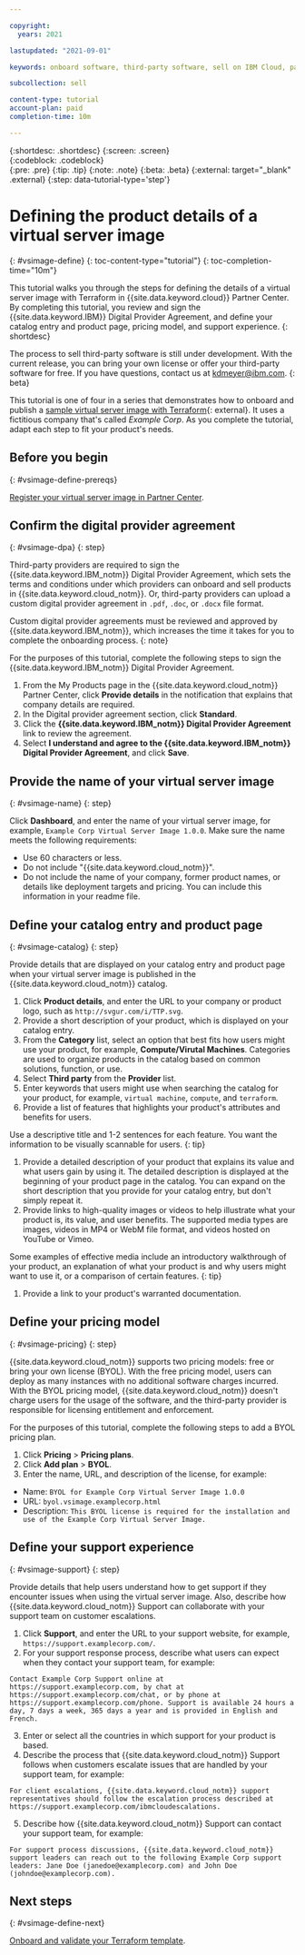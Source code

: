 ```yaml
---

copyright:
  years: 2021

lastupdated: "2021-09-01"

keywords: onboard software, third-party software, sell on IBM Cloud, partner center, virtual server image, virtual machine image, image, vm, vsi, product details, catalog entry, support, pricing, BYOL, terraform, catalog

subcollection: sell

content-type: tutorial
account-plan: paid
completion-time: 10m 

---
```


{:shortdesc: .shortdesc}
{:screen: .screen}  
{:codeblock: .codeblock}  
{:pre: .pre}
{:tip: .tip}
{:note: .note}
{:beta: .beta}
{:external: target="_blank" .external}
{:step: data-tutorial-type='step'} 


# Defining the product details of a virtual server image
{: #vsimage-define}
{: toc-content-type="tutorial"} 
{: toc-completion-time="10m"} 

This tutorial walks you through the steps for defining the details of a virtual server image with Terraform in {{site.data.keyword.cloud}} Partner Center. By completing this tutorial, you review and sign the {{site.data.keyword.IBM}} Digital Provider Agreement, and define your catalog entry and product page, pricing model, and support experience. 
{: shortdesc}

The process to sell third-party software is still under development. With the current release, you can bring your own license or offer your third-party software for free. If you have questions, contact us at kdmeyer@ibm.com.
{: beta}

This tutorial is one of four in a series that demonstrates how to onboard and publish a [sample virtual server image with Terraform](https://github.com/IBM-Cloud/isv-vsi-product-deploy-sample/tree/v1.0){: external}. It uses a fictitious company that's called *Example Corp*. As you complete the tutorial, adapt each step to fit your product's needs.

## Before you begin
{: #vsimage-define-prereqs}

[Register your virtual server image in Partner Center](/docs/sell?topic=sell-vsimage-register).

## Confirm the digital provider agreement
{: #vsimage-dpa}
{: step}

Third-party providers are required to sign the {{site.data.keyword.IBM_notm}} Digital Provider Agreement, which sets the terms and conditions under which providers can onboard and sell products in {{site.data.keyword.cloud_notm}}. Or, third-party providers can upload a custom digital provider agreement in `.pdf`, `.doc`, or `.docx` file format.

Custom digital provider agreements must be reviewed and approved by {{site.data.keyword.IBM_notm}}, which increases the time it takes for you to complete the onboarding process. 
{: note}

For the purposes of this tutorial, complete the following steps to sign the {{site.data.keyword.IBM_notm}} Digital Provider Agreement. 

1. From the My Products page in the {{site.data.keyword.cloud_notm}} Partner Center, click **Provide details** in the notification that explains that company details are required.
1. In the Digital provider agreement section, click **Standard**. 
1. Click the **{{site.data.keyword.IBM_notm}} Digital Provider Agreement** link to review the agreement. 
1. Select **I understand and agree to the {{site.data.keyword.IBM_notm}} Digital Provider Agreement**, and click **Save**.

## Provide the name of your virtual server image
{: #vsimage-name}
{: step}

Click **Dashboard**, and enter the name of your virtual server image, for example, `Example Corp Virtual Server Image 1.0.0`. Make sure the name meets the following requirements:
  
* Use 60 characters or less.
* Do not include "{{site.data.keyword.cloud_notm}}".
* Do not include the name of your company, former product names, or details like deployment targets and pricing. You can include this information in your readme file. 

## Define your catalog entry and product page
{: #vsimage-catalog}
{: step}

Provide details that are displayed on your catalog entry and product page when your virtual server image is published in the {{site.data.keyword.cloud_notm}} catalog.

1. Click **Product details**, and enter the URL to your company or product logo, such as `http://svgur.com/i/TTP.svg`.
1. Provide a short description of your product, which is displayed on your catalog entry. 
1. From the **Category** list, select an option that best fits how users might use your product, for example, **Compute/Virutal Machines**. Categories are used to organize products in the catalog based on common solutions, function, or use.
1. Select **Third party** from the **Provider** list.
1. Enter keywords that users might use when searching the catalog for your product, for example, `virtual machine`, `compute`, and `terraform`.
1. Provide a list of features that highlights your product's attributes and benefits for users.

  Use a descriptive title and 1-2 sentences for each feature. You want the information to be visually scannable for users.
  {: tip}

1. Provide a detailed description of your product that explains its value and what users gain by using it. The detailed description is displayed at the beginning of your product page in the catalog. You can expand on the short description that you provide for your catalog entry, but don't simply repeat it. 
1. Provide links to high-quality images or videos to help illustrate what your product is, its value, and user benefits. The supported media types are images, videos in MP4 or WebM file format, and videos hosted on YouTube or Vimeo.

  Some examples of effective media include an introductory walkthrough of your product, an explanation of what your product is and why users might want to use it, or a comparison of certain features. 
  {: tip}

1. Provide a link to your product's warranted documentation.

## Define your pricing model
{: #vsimage-pricing}
{: step}

{{site.data.keyword.cloud_notm}} supports two pricing models: free or bring your own license (BYOL). With the free pricing model, users can deploy as many instances with no additional software charges incurred. With the BYOL pricing model, {{site.data.keyword.cloud_notm}} doesn't charge users for the usage of the software, and the third-party provider is responsible for licensing entitlement and enforcement. 

For the purposes of this tutorial, complete the following steps to add a BYOL pricing plan. 

1. Click **Pricing** > **Pricing plans**.
1. Click **Add plan** > **BYOL**.
1. Enter the name, URL, and description of the license, for example: 

* Name: `BYOL for Example Corp Virtual Server Image 1.0.0`
* URL: `byol.vsimage.examplecorp.html`
* Description: `This BYOL license is required for the installation and use of the Example Corp Virtual Server Image.`

## Define your support experience
{: #vsimage-support}
{: step}

Provide details that help users understand how to get support if they encounter issues when using the virtual server image. Also, describe how {{site.data.keyword.cloud_notm}} Support can collaborate with your support team on customer escalations.

1. Click **Support**, and enter the URL to your support website, for example, `https://support.examplecorp.com/`.
2. For your support response process, describe what users can expect when they contact your support team, for example:

  `Contact Example Corp Support online at https://support.examplecorp.com, by chat at https://support.examplecorp.com/chat, or by phone at https://support.examplecorp.com/phone. Support is available 24 hours a day, 7 days a week, 365 days a year and is provided in English and French.`
  
3. Enter or select all the countries in which support for your product is based.
4. Describe the process that {{site.data.keyword.cloud_notm}} Support follows when customers escalate issues that are handled by your support team, for example: 

  `For client escalations, {{site.data.keyword.cloud_notm}} support representatives should follow the escalation process described at https://support.examplecorp.com/ibmcloudescalations.`
  
5. Describe how {{site.data.keyword.cloud_notm}} Support can contact your support team, for example:

  `For support process discussions, {{site.data.keyword.cloud_notm}} support leaders can reach out to the following Example Corp support leaders: Jane Doe (janedoe@examplecorp.com) and John Doe (johndoe@examplecorp.com).`

## Next steps
{: #vsimage-define-next}

[Onboard and validate your Terraform template](/docs/sell?topic=sell-vsimage-onboard). 
